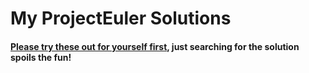 # My ProjectEuler Solutions

#### [Please try these out for yourself first](https://projecteuler.net/archives), just searching for the solution spoils the fun!
